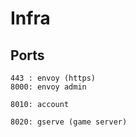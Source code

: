 # Infra

## Ports

```
443 : envoy (https)
8000: envoy admin

8010: account

8020: gserve (game server)
```
